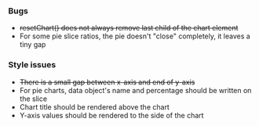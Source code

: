 ### Bugs
- ~~resetChart() does not always remove last child of the chart element~~
- For some pie slice ratios, the pie doesn't "close" completely, it leaves a tiny gap  
  
### Style issues
- ~~There is a small gap between x-axis and end of y-axis~~
- For pie charts, data object's name and percentage should be written on the slice
- Chart title should be rendered above the chart
- Y-axis values should be rendered to the side of the chart